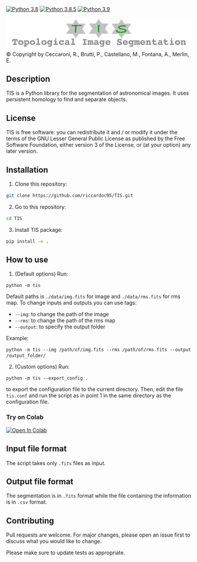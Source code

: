 [![Python 3.8](https://img.shields.io/badge/python-3.8-blue.svg)](https://www.python.org/downloads/release/python-38/)
[![Python 3.8.5](https://img.shields.io/badge/python-3.8.5-blue.svg)](https://www.python.org/downloads/release/python-385/)
[![Python 3.9](https://img.shields.io/badge/python-3.9-blue.svg)](https://www.python.org/downloads/release/python-39/)


![alt text](https://github.com/riccardoc95/TIS/blob/main/logo.png)
© Copyright by Ceccaroni, R., Brutti, P., Castellano, M., Fontana, A., Merlin, E.

## Description
TIS is a Python library for the segmentation of astronomical images. It uses persistent homology to find and separate objects.


## License
TIS is free software: you can redistribute it and / or modify it under the terms of the GNU Lesser General Public License as published by the Free Software Foundation, either version 3 of the License, or (at your option) any later version.

## Installation

1) Clone this repository:
```bash
git clone https://github.com/riccardoc95/TIS.git
```
2) Go to this repository:
```bash
cd TIS
```

3) Install TIS package:
```bash
pip install -e .
```

## How to use
1) (Default options) Run:

```
python -m tis
```
Default paths is `./data/img.fits` for image and `./data/rms.fits` for rms map.
To change inputs and outputs you can use tags:
* `--img`: to change the path of the image
* `--rms`: to change the path of the rms map
* `--output`: to specify the output folder

Example:
```
python -m tis --img /path/of/img.fits --rms /path/of/rms.fits --output /output_folder/
```

2) (Custom options) Run:
```
python -m tis --export_config .
```
to export the configuration file to the current directory. Then, edit the file `tis.conf` and run the script as in point 1 in the same directory as the configuration file.

### Try on Colab 
[![Open In Colab](https://colab.research.google.com/assets/colab-badge.svg)](https://colab.research.google.com/drive/1o19WjvMJKN8jfJKYnsl2dRb9iKf_JP-9?usp=sharing)


## Input file format
The script takes only `.fits` files as input.

## Output file format
The segmentation is in `.fits` format while the file containing the information is in `.csv` format.

## Contributing
Pull requests are welcome. For major changes, please open an issue first to discuss what you would like to change.

Please make sure to update tests as appropriate.

